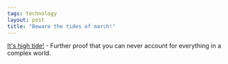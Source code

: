 ```yaml
---
tags: technology
layout: post
title: "Beware the tides of march!"
---
```




<a href="http://use.perl.org/~godoy/journal/9361">It's high tide!</a> - Further proof that you can never account for everything in a complex world.


